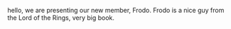 hello, we are presenting our new member, Frodo. Frodo is a nice guy from the Lord of the Rings, very big book.
